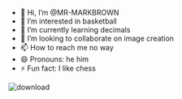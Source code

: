 - 👋 Hi, I’m @MR-MARKBROWN
- 👀 I’m interested in basketball
- 🌱 I’m currently learning decimals
- 💞️ I’m looking to collaborate on image creation
- 📫 How to reach me  no way
- 😄 Pronouns: he him
- ⚡ Fun fact:  I like chess

<!---
MR-MARKBROWN/MR-MARKBROWN is a ✨ special ✨ repository because its `README.md` (this file) appears on your GitHub profile.
You can click the Preview link to take a look at your changes.
--->
![download](https://github.com/MR-MARKBROWN/MR-MARKBROWN/assets/162050124/341215a1-5559-4d28-a29d-3cfaa6b2b097)
